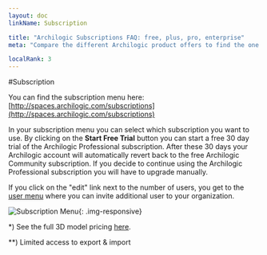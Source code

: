 ```yaml
---
layout: doc
linkName: Subscription

title: "Archilogic Subscriptions FAQ: free, plus, pro, enterprise"
meta: "Compare the different Archilogic product offers to find the one tailored to your needs. Choose from Community, Plus, Pro and Enterprise."

localRank: 3
---
```


#Subscription

You can find the subscription menu here: [http://spaces.archilogic.com/subscriptions](http://spaces.archilogic.com/subscriptions)

In your subscription menu you can select which subscription you want to use.
By clicking on the **Start Free Trial** button you can start a free 30 day trial of the Archilogic Professional subscription. After these 30 days your Archilogic account will automatically revert back to the free Archilogic Community subscription. If you decide to continue using the Archilogic Professional subscription you will have to upgrade manually.

If you click on the "edit" link next to the number of users, you get to the [user menu](users.html) where you can invite additional user to your organization.

![Subscription Menu]({{site.path}}/assets/images/Platform-Settings-Subscription.jpg){: .img-responsive}

\*\) See the full 3D model pricing [here](https://about.archilogic.com/business/).

\*\*\) Limited access to export & import
